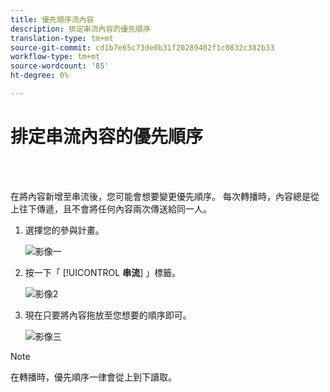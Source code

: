 ```yaml
---
title: 優先順序流內容
description: 排定串流內容的優先順序
translation-type: tm+mt
source-git-commit: cd1b7e65c73de0b31f20289402f1c0832c382b33
workflow-type: tm+mt
source-wordcount: '85'
ht-degree: 0%

---
```



# 排定串流內容的優先順序

<br> 

在將內容新增至串流後，您可能會想要變更優先順序。 每次轉播時，內容總是從上往下傳遞，且不會將任何內容兩次傳送給同一人。

1. 選擇您的參與計畫。

   ![影像一](/help/sky/assets/engagement-programs/prioritize-stream-content/prioritize-stream-content-1.png)

1. 按一下「 [!UICONTROL **串流**] 」標籤。

   ![影像2](/help/sky/assets/engagement-programs/prioritize-stream-content/prioritize-stream-content-2.png)

1. 現在只要將內容拖放至您想要的順序即可。

   ![影像三](/help/sky/assets/engagement-programs/prioritize-stream-content/prioritize-stream-content-3.png)

>[!NOTE]
>
>在轉播時，優先順序一律會從上到下讀取。

